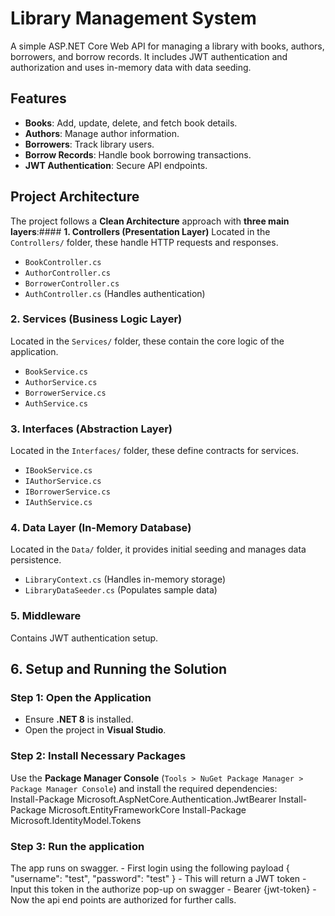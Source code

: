 # Library Management System

A simple ASP.NET Core Web API for managing a library with books, authors, borrowers, and borrow records. It includes JWT authentication and authorization and uses in-memory data with data seeding.

## Features
- **Books**: Add, update, delete, and fetch book details.
- **Authors**: Manage author information.
- **Borrowers**: Track library users.
- **Borrow Records**: Handle book borrowing transactions.
- **JWT Authentication**: Secure API endpoints.

## Project Architecture

The project follows a **Clean Architecture** approach with **three main layers**:#### **1. Controllers (Presentation Layer)**
Located in the `Controllers/` folder, these handle HTTP requests and responses.
- `BookController.cs`  
- `AuthorController.cs`  
- `BorrowerController.cs`  
- `AuthController.cs` (Handles authentication)

### **2. Services (Business Logic Layer)**
Located in the `Services/` folder, these contain the core logic of the application.
- `BookService.cs`
- `AuthorService.cs`
- `BorrowerService.cs`
- `AuthService.cs`

### **3. Interfaces (Abstraction Layer)**
Located in the `Interfaces/` folder, these define contracts for services.
- `IBookService.cs`
- `IAuthorService.cs`
- `IBorrowerService.cs`
- `IAuthService.cs`

### **4. Data Layer (In-Memory Database)**
Located in the `Data/` folder, it provides initial seeding and manages data persistence.
- `LibraryContext.cs` (Handles in-memory storage)
- `LibraryDataSeeder.cs` (Populates sample data)

### **5. Middleware**
Contains JWT authentication setup.

## **6. Setup and Running the Solution**  

### **Step 1: Open the Application**
- Ensure **.NET 8** is installed.  
- Open the project in **Visual Studio**.  

### **Step 2: Install Necessary Packages**  
Use the **Package Manager Console** (`Tools > NuGet Package Manager > Package Manager Console`) and install the required dependencies:  
Install-Package Microsoft.AspNetCore.Authentication.JwtBearer
Install-Package Microsoft.EntityFrameworkCore
Install-Package Microsoft.IdentityModel.Tokens

### **Step 3: Run the application**  
The app runs on swagger.
	- First login using the following payload
			{
				"username": "test",
				"password": "test"
			}
	- This will return a JWT token
	-Input this token in the authorize pop-up on swagger - Bearer {jwt-token}
	- Now the api end points are authorized for further calls. 

